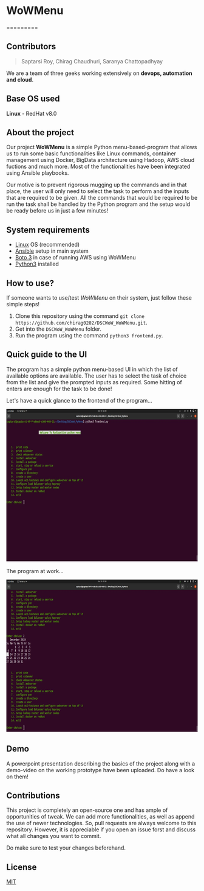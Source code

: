 
# WoWMenu
=========
## Contributors
> Saptarsi Roy,
> Chirag Chaudhuri,
> Saranya Chattopadhyay

We are a team of three geeks working extensively on **devops, automation and cloud**.

## Base OS used
**Linux** - RedHat v8.0

## About the project
Our project **WoWMenu** is a simple Python menu-based-program that allows us to run some basic functionalities like Linux commands, container management using Docker, BigData architecture using Hadoop, AWS cloud fuctions and much more. Most of the functionalities have been integrated using Ansible playbooks. 

Our motive is to prevent rigorous mugging up the commands and in that place, the user will only need to select the task to perform and the inputs that are required to be given. 
All the commands that would be required to be run the task shall be handled by the Python program and the setup would be ready before us in just a few minutes!

## System requirements
- [Linux](https://www.linux.org/) OS (recommended)
- [Ansible](https://docs.ansible.com/ansible/latest/installation_guide/intro_installation.html) setup in main system
- [Boto 3](https://boto3.readthedocs.io/) in case of running AWS using WoWMenu
- [Python3](https://www.python.org/download/releases/3.0/) installed

## How to use?
If someone wants to use/test _WoWMenu_ on their system, just follow these simple steps!

1. Clone this repository using the command `git clone https://github.com/chirag0202/DSCWoW_WoWMenu.git`.
2. Get into the `DSCWoW_WoWMenu` folder.
3. Run the program using the command `python3 frontend.py`.

## Quick guide to the UI
The program has a simple python menu-based UI in which the list of available options are available.
The user has to select the task of choice from the list and give the prompted inputs as required. Some hitting of enters are enough for the task to be done!

Let's have a quick glance to the frontend of the program...

<img src="https://raw.githubusercontent.com/SaranyaChattopadhyay/Flutter-pictures/master/1.jpeg" height="400" width="600">

The program at work...

<img src="https://raw.githubusercontent.com/SaranyaChattopadhyay/Flutter-pictures/master/2.jpeg" height="400" width="600">

## Demo
A powerpoint presentation describing the basics of the project along with a demo-video on the working prototype have been uploaded. Do have a look on them!

## Contributions
This project is completely an open-source one and has ample of opportunities of tweak. We can add more functionalities, as well as append the use of newer technologies. So, pull requests are always welcome to this repository. However, it is appreciable if you open an issue forst and discuss what all changes you want to commit.

Do make sure to test your changes beforehand. 

## License
[MIT](https://choosealicense.com/licenses/mit/)
